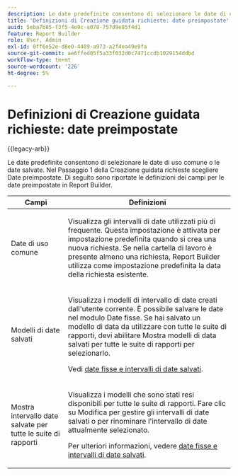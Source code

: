 ```yaml
---
description: Le date predefinite consentono di selezionare le date di uso comune o le date salvate. Nel Passaggio 1 della Creazione guidata richieste, scegliere Date preimpostate. Di seguito sono riportate le definizioni dei campi per le date preimpostate in Report Builder.
title: 'Definizioni di Creazione guidata richieste: date preimpostate'
uuid: 5eba7b85-f3f5-4e9c-a078-757d9e85f4d1
feature: Report Builder
role: User, Admin
exl-id: 0ff6e52e-d8e0-4489-a973-a2f4ea49e9fa
source-git-commit: ae6ffed05f5a33f032d0c7471ccdb1029154ddbd
workflow-type: tm+mt
source-wordcount: '226'
ht-degree: 5%

---
```


# Definizioni di Creazione guidata richieste: date preimpostate

{{legacy-arb}}

Le date predefinite consentono di selezionare le date di uso comune o le date salvate. Nel Passaggio 1 della Creazione guidata richieste scegliere Date preimpostate. Di seguito sono riportate le definizioni dei campi per le date preimpostate in Report Builder.

<table id="table_620F3BD3FD1B4C85A0319107EC03D54F"> 
 <thead> 
  <tr> 
   <th colname="col1" class="entry"> Campi </th> 
   <th colname="col2" class="entry"> Definizioni </th> 
  </tr> 
 </thead>
 <tbody> 
  <tr> 
   <td colname="col1"> <p>Date di uso comune </p> </td> 
   <td colname="col2"> <p>Visualizza gli intervalli di date utilizzati più di frequente. Questa impostazione è attivata per impostazione predefinita quando si crea una nuova richiesta. Se nella cartella di lavoro è presente almeno una richiesta, Report Builder utilizza come impostazione predefinita la data della richiesta esistente. </p> </td> 
  </tr> 
  <tr> 
   <td colname="col1"> <p> Modelli di date salvati </p> </td> 
   <td colname="col2"> <p>Visualizza i modelli di intervallo di date creati dall'utente corrente. È possibile salvare le date nel modulo <span class="wintitle"> Date fisse</span>. Se hai salvato un modello di data da utilizzare con tutte le suite di rapporti, devi abilitare <span class="wintitle"> Mostra modelli di data salvati per tutte le suite di rapporti</span> per selezionarlo. </p> <p>Vedi <a href="/help/analyze/legacy-report-builder/data-requests/configuring-report-dates/t-fixed-dates-and-saved-date-ranges.md"   > date fisse e intervalli di date salvati</a>. </p> </td> 
  </tr> 
  <tr> 
   <td colname="col1"> <p>Mostra intervallo date salvate per tutte le suite di rapporti </p> </td> 
   <td colname="col2"> <p> Visualizza i modelli che sono stati resi disponibili per tutte le suite di rapporti. Fare clic su <span class="wintitle"> Modifica</span> per gestire gli intervalli di date salvati o per rinominare l'intervallo di date attualmente selezionato. </p> <p>Per ulteriori informazioni, vedere <a href="/help/analyze/legacy-report-builder/data-requests/configuring-report-dates/t-fixed-dates-and-saved-date-ranges.md"   > date fisse e intervalli di date salvati</a>. </p> </td> 
  </tr> 
 </tbody> 
</table>
